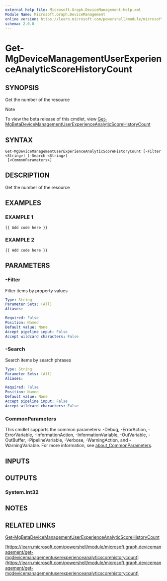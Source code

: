 ```yaml
---
external help file: Microsoft.Graph.DeviceManagement-help.xml
Module Name: Microsoft.Graph.DeviceManagement
online version: https://learn.microsoft.com/powershell/module/microsoft.graph.devicemanagement/get-mgdevicemanagementuserexperienceanalyticscorehistorycount
schema: 2.0.0
---
```


# Get-MgDeviceManagementUserExperienceAnalyticScoreHistoryCount

## SYNOPSIS
Get the number of the resource

> [!NOTE]
> To view the beta release of this cmdlet, view [Get-MgBetaDeviceManagementUserExperienceAnalyticScoreHistoryCount](/powershell/module/Microsoft.Graph.Beta.DeviceManagement/Get-MgBetaDeviceManagementUserExperienceAnalyticScoreHistoryCount?view=graph-powershell-beta)

## SYNTAX

```
Get-MgDeviceManagementUserExperienceAnalyticScoreHistoryCount [-Filter <String>] [-Search <String>]
 [<CommonParameters>]
```

## DESCRIPTION
Get the number of the resource

## EXAMPLES

### EXAMPLE 1
```
{{ Add code here }}
```

### EXAMPLE 2
```
{{ Add code here }}
```

## PARAMETERS

### -Filter
Filter items by property values

```yaml
Type: String
Parameter Sets: (All)
Aliases:

Required: False
Position: Named
Default value: None
Accept pipeline input: False
Accept wildcard characters: False
```

### -Search
Search items by search phrases

```yaml
Type: String
Parameter Sets: (All)
Aliases:

Required: False
Position: Named
Default value: None
Accept pipeline input: False
Accept wildcard characters: False
```

### CommonParameters
This cmdlet supports the common parameters: -Debug, -ErrorAction, -ErrorVariable, -InformationAction, -InformationVariable, -OutVariable, -OutBuffer, -PipelineVariable, -Verbose, -WarningAction, and -WarningVariable. For more information, see [about_CommonParameters](http://go.microsoft.com/fwlink/?LinkID=113216).

## INPUTS

## OUTPUTS

### System.Int32
## NOTES

## RELATED LINKS
[Get-MgBetaDeviceManagementUserExperienceAnalyticScoreHistoryCount](/powershell/module/Microsoft.Graph.Beta.DeviceManagement/Get-MgBetaDeviceManagementUserExperienceAnalyticScoreHistoryCount?view=graph-powershell-beta)

[https://learn.microsoft.com/powershell/module/microsoft.graph.devicemanagement/get-mgdevicemanagementuserexperienceanalyticscorehistorycount](https://learn.microsoft.com/powershell/module/microsoft.graph.devicemanagement/get-mgdevicemanagementuserexperienceanalyticscorehistorycount)


